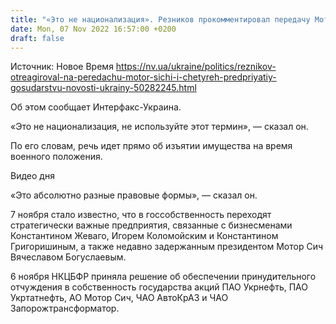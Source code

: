 ```yaml
---
title: "«Это не национализация». Резников прокомментировал передачу Мотор Сичи и четырех предприятий государству"
date: Mon, 07 Nov 2022 16:57:00 +0200
draft: false
---
```

Источник: Новое Время https://nv.ua/ukraine/politics/reznikov-otreagiroval-na-peredachu-motor-sichi-i-chetyreh-predpriyatiy-gosudarstvu-novosti-ukrainy-50282245.html


Об этом сообщает Интерфакс-Украина.

«Это не национализация, не используйте этот термин», — сказал он.

По его словам, речь идет прямо об изъятии имущества на время военного положения.

 Видео дня   

«Это абсолютно разные правовые формы», — сказал он.

7 ноября стало известно, что в госсобственность переходят стратегически важные предприятия, связанные с бизнесменами Константином Жеваго, Игорем Коломойским и Константином Григоришиным, а также недавно задержанным президентом Мотор Сич Вячеславом Богуслаевым.

6 ноября НКЦБФР приняла решение об обеспечении принудительного отчуждения в собственность государства акций ПАО Укрнефть, ПАО Укртатнефть, АО Мотор Сич, ЧАО АвтоКрАЗ и ЧАО Запорожтрансформатор.

